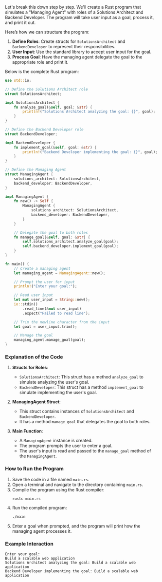 Let's break this down step by step. We'll create a Rust program that simulates a "Managing Agent" with roles of a Solutions Architect and Backend Developer. The program will take user input as a goal, process it, and print it out.

Here’s how we can structure the program:

1. **Define Roles**: Create structs for `SolutionsArchitect` and `BackendDeveloper` to represent their responsibilities.
2. **User Input**: Use the standard library to accept user input for the goal.
3. **Process Goal**: Have the managing agent delegate the goal to the appropriate role and print it.

Below is the complete Rust program:

```rust
use std::io;

// Define the Solutions Architect role
struct SolutionsArchitect;

impl SolutionsArchitect {
    fn analyze_goal(&self, goal: &str) {
        println!("Solutions Architect analyzing the goal: {}", goal);
    }
}

// Define the Backend Developer role
struct BackendDeveloper;

impl BackendDeveloper {
    fn implement_goal(&self, goal: &str) {
        println!("Backend Developer implementing the goal: {}", goal);
    }
}

// Define the Managing Agent
struct ManagingAgent {
    solutions_architect: SolutionsArchitect,
    backend_developer: BackendDeveloper,
}

impl ManagingAgent {
    fn new() -> Self {
        ManagingAgent {
            solutions_architect: SolutionsArchitect,
            backend_developer: BackendDeveloper,
        }
    }

    // Delegate the goal to both roles
    fn manage_goal(&self, goal: &str) {
        self.solutions_architect.analyze_goal(goal);
        self.backend_developer.implement_goal(goal);
    }
}

fn main() {
    // Create a managing agent
    let managing_agent = ManagingAgent::new();

    // Prompt the user for input
    println!("Enter your goal:");

    // Read user input
    let mut user_input = String::new();
    io::stdin()
        .read_line(&mut user_input)
        .expect("Failed to read line");

    // Trim the newline character from the input
    let goal = user_input.trim();

    // Manage the goal
    managing_agent.manage_goal(goal);
}
```

### Explanation of the Code

1. **Structs for Roles**:
   - `SolutionsArchitect`: This struct has a method `analyze_goal` to simulate analyzing the user's goal.
   - `BackendDeveloper`: This struct has a method `implement_goal` to simulate implementing the user's goal.

2. **ManagingAgent Struct**:
   - This struct contains instances of `SolutionsArchitect` and `BackendDeveloper`.
   - It has a method `manage_goal` that delegates the goal to both roles.

3. **Main Function**:
   - A `ManagingAgent` instance is created.
   - The program prompts the user to enter a goal.
   - The user's input is read and passed to the `manage_goal` method of the `ManagingAgent`.

### How to Run the Program

1. Save the code in a file named `main.rs`.
2. Open a terminal and navigate to the directory containing `main.rs`.
3. Compile the program using the Rust compiler:
   ```bash
   rustc main.rs
   ```
4. Run the compiled program:
   ```bash
   ./main
   ```
5. Enter a goal when prompted, and the program will print how the managing agent processes it.

### Example Interaction

```
Enter your goal:
Build a scalable web application
Solutions Architect analyzing the goal: Build a scalable web application
Backend Developer implementing the goal: Build a scalable web application
```
